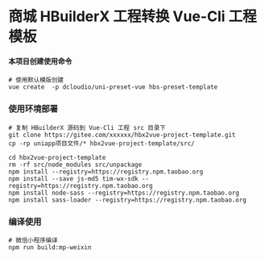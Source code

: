 # 商城 HBuilderX 工程转换 Vue-Cli 工程模板

#### 本项目创建使用命令
```shell
# 使用默认模版创建
vue create  -p dcloudio/uni-preset-vue hbs-preset-template
```

### 使用环境部署
```shell
# 复制 HBuilderX 源码到 Vue-Cli 工程 src 目录下
git clone https://gitee.com/xxxxxx/hbx2vue-project-template.git
cp -rp uniapp项目文件/* hbx2vue-project-template/src/

cd hbx2vue-project-template
rm -rf src/node_modules src/unpackage
npm install --registry=https://registry.npm.taobao.org
npm install --save js-md5 tim-wx-sdk --registry=https://registry.npm.taobao.org
npm install node-sass --registry=https://registry.npm.taobao.org
npm install sass-loader --registry=https://registry.npm.taobao.org
```

### 编译使用
```shell
# 微信小程序编译
npm run build:mp-weixin
```

